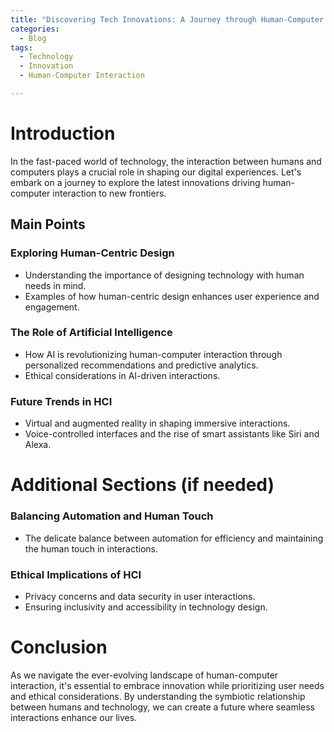 ```yaml
---
title: "Discovering Tech Innovations: A Journey through Human-Computer Interaction"
categories:
  - Blog
tags:
  - Technology
  - Innovation
  - Human-Computer Interaction

---
```


# Introduction
In the fast-paced world of technology, the interaction between humans and computers plays a crucial role in shaping our digital experiences. Let's embark on a journey to explore the latest innovations driving human-computer interaction to new frontiers.

## Main Points
### Exploring Human-Centric Design
- Understanding the importance of designing technology with human needs in mind.
- Examples of how human-centric design enhances user experience and engagement.

### The Role of Artificial Intelligence
- How AI is revolutionizing human-computer interaction through personalized recommendations and predictive analytics.
- Ethical considerations in AI-driven interactions.

### Future Trends in HCI
- Virtual and augmented reality in shaping immersive interactions.
- Voice-controlled interfaces and the rise of smart assistants like Siri and Alexa.

# Additional Sections (if needed)
### Balancing Automation and Human Touch
- The delicate balance between automation for efficiency and maintaining the human touch in interactions.

### Ethical Implications of HCI
- Privacy concerns and data security in user interactions.
- Ensuring inclusivity and accessibility in technology design.

# Conclusion
As we navigate the ever-evolving landscape of human-computer interaction, it's essential to embrace innovation while prioritizing user needs and ethical considerations. By understanding the symbiotic relationship between humans and technology, we can create a future where seamless interactions enhance our lives.